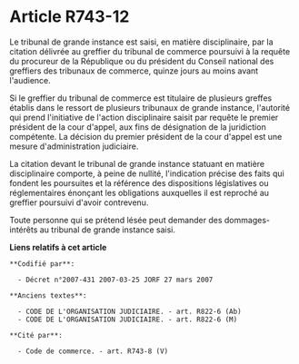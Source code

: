# Article R743-12

Le tribunal de grande instance est saisi, en matière disciplinaire, par la citation délivrée au greffier du tribunal de
commerce poursuivi à la requête du procureur de la République ou du président du Conseil national des greffiers des tribunaux
de commerce, quinze jours au moins avant l'audience.

Si le greffier du tribunal de commerce est titulaire de plusieurs greffes établis dans le ressort de plusieurs tribunaux de
grande instance, l'autorité qui prend l'initiative de l'action disciplinaire saisit par requête le premier président de la
cour d'appel, aux fins de désignation de la juridiction compétente. La décision du premier président de la cour d'appel est
une mesure d'administration judiciaire.

La citation devant le tribunal de grande instance statuant en matière disciplinaire comporte, à peine de nullité,
l'indication précise des faits qui fondent les poursuites et la référence des dispositions législatives ou réglementaires
énonçant les obligations auxquelles il est reproché au greffier poursuivi d'avoir contrevenu.

Toute personne qui se prétend lésée peut demander des dommages-intérêts au tribunal de grande instance saisi.

**Liens relatifs à cet article**

	**Codifié par**:

	  - Décret n°2007-431 2007-03-25 JORF 27 mars 2007

	**Anciens textes**:

	  - CODE DE L'ORGANISATION JUDICIAIRE. - art. R822-6 (Ab)
	  - CODE DE L'ORGANISATION JUDICIAIRE. - art. R822-6 (M)

	**Cité par**:

	  - Code de commerce. - art. R743-8 (V)
